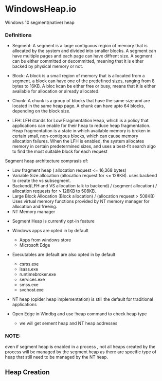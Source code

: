 # WindowsHeap.io

Windows 10 segment(native) heap

### Definitions
- Segment:
 A segment is a large contiguous region of memory that is allocated by the system and divided into smaller blocks. A segment can have multiple pages and each page can have diffrent size.
 A segment can be either committed or decommitted, meaning that it is either backed by physical memory or not.

- Block:
A block is a small region of memory that is allocated from a segment. a block can have one of the predefined sizes, ranging from 8 bytes to 16KB. A bloc kcan be either free or busy, means that it is either available for allocation or already allocated.

- Chunk:
A chunk is a group of blocks that have the same size and are located in the same heap page. A chunk can have upto 64 blocks, depending on the block size.

- LFH:
LFH stands for Low Fragmentation Heap, which is a policy that applications can enable for their heap to reduce heap fragmentation.
Heap fragmentation is a state in which available memory is broken in certain small, non-contigous blocks, which can cause memory allocation failures.
When the LFH is enabled, the system allocates memory in certain predetermined sizes, and uses a best-fit search algo to find the most suitable block for each request

Segment heap architecture comprasis of:
- Low fragment heap ( allocation request <= 16,368 bytes)
- Variable Size allocation (allocation request for <= 128KB). uses backend to create the vs subsegment.
- Backend(LFH and VS allocation talk to backend) / (segment allocation) / allocation requests for > 128KB to 508KB.
- Large Block Allocation (Block allocation) / (allocation request > 508KB) Uses virtual memory functions provided by  NT memory manager for allocation and freeing.
- NT Memory manager 

* Segment Heap is currently opt-in feature
* Windows apps are opted in by default
  * Apps from windows store
  * Microsoft Edge
* Executables are default are also opted in by default
  * csrss.exe
  * lsass.exe
  * runtimebroker.exe
  * services.exe
  * smss.exe
  * svchost.exe
* NT heap (oplder heap implementation) is still the default for traditional applications

* Open Edge in Windbg and use !heap command to check heap type
  * we will get sement heap and NT heap addresses
 
### NOTE:
even if segment heap is enabled  in a process , not all heaps created by the process will be managed by the segment heap as there are specific type of heap that
still need to be managed by the NT heap.


## Heap Creation
